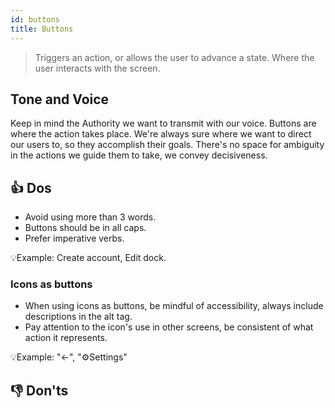 ```yaml
---
id: buttons
title: Buttons
---
```


> Triggers an action, or allows the user to advance a state. Where the user interacts with the screen.   

## Tone and Voice
Keep in mind the Authority we want to transmit with our voice. Buttons are where the action takes place. We're always sure where we want to direct our users to, so they accomplish their goals. There's no space for ambiguity in the actions we guide them to take, we convey decisiveness.   

## 👍 Dos
- Avoid using more than 3 words.      
- Buttons should be in all caps.      
- Prefer imperative verbs.           

💡Example: Create account, Edit dock. 

### Icons as buttons
- When using icons as buttons, be mindful of accessibility, always include descriptions in the alt tag.    
- Pay attention to the icon's use in other screens, be consistent of what action it represents.    

💡Example:  "←", "⚙️Settings"

## 👎 Don'ts


